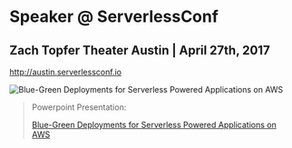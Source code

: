 # Speaker @ ServerlessConf

## Zach Topfer Theater Austin | April 27th, 2017
http://austin.serverlessconf.io

![Blue-Green Deployments for Serverless Powered Applications on AWS](https://image.slidesharecdn.com/2017-04-27-blue-green-deployments-170526164708/95/bluegreen-deployments-for-serverless-powered-applications-on-aws-1-638.jpg?cb=1495817320)

> Powerpoint Presentation: 
>
> [Blue-Green Deployments for Serverless Powered Applications on AWS](https://www.slideshare.net/mitocgroup/bluegreen-deployments-for-serverless-powered-applications-on-aws)

